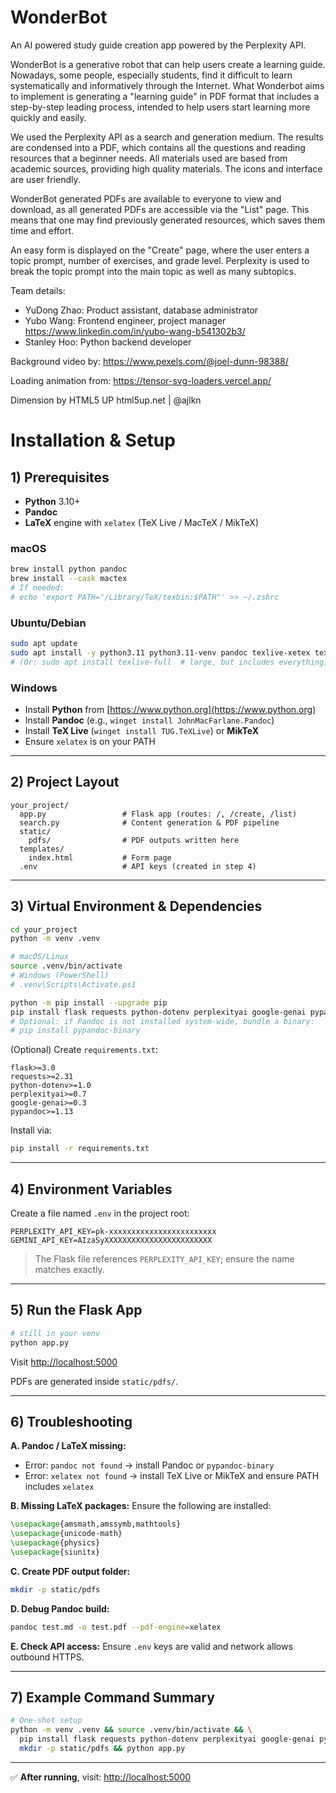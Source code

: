 # WonderBot

An AI powered study guide creation app powered by the Perplexity API. 

WonderBot is a generative robot that can help users create a learning guide.
Nowadays, some people, especially students, find it difficult to learn systematically 
and informatively through the Internet. What Wonderbot aims to implement is 
generating a "learning guide" in PDF format that includes a step-by-step leading 
process, intended to help users start learning more quickly and easily.

We used the Perplexity API as a search and generation medium. The results are condensed
into a PDF, which contains all the questions and reading resources that a beginner needs.
All materials used are based from academic sources, providing high quality materials.
The icons and interface are user friendly.

WonderBot generated PDFs are available to everyone to view and download, as all generated PDFs
are accessible via the "List" page. This means that one may find previously generated resources,
which saves them time and effort. 

An easy form is displayed on the "Create" page, where the user enters a topic prompt, number of exercises,
and grade level. Perplexity is used to break the topic prompt into the main topic as well as many subtopics.

Team details:

- YuDong Zhao: Product assistant, database administrator 
- Yubo Wang: Frontend engineer, project manager https://www.linkedin.com/in/yubo-wang-b541302b3/ 
- Stanley Hoo: Python backend developer


Background video by: https://www.pexels.com/@joel-dunn-98388/

Loading animation from: https://tensor-svg-loaders.vercel.app/

Dimension by HTML5 UP
html5up.net | @ajlkn

# Installation & Setup

## 1) Prerequisites

* **Python** 3.10+
* **Pandoc**
* **LaTeX** engine with `xelatex` (TeX Live / MacTeX / MikTeX)

### macOS

```bash
brew install python pandoc
brew install --cask mactex
# If needed:
# echo 'export PATH="/Library/TeX/texbin:$PATH"' >> ~/.zshrc
```

### Ubuntu/Debian

```bash
sudo apt update
sudo apt install -y python3.11 python3.11-venv pandoc texlive-xetex texlive-latex-recommended texlive-latex-extra
# (Or: sudo apt install texlive-full  # large, but includes everything)
```

### Windows

* Install **Python** from [https://www.python.org](https://www.python.org)
* Install **Pandoc** (e.g., `winget install JohnMacFarlane.Pandoc`)
* Install **TeX Live** (`winget install TUG.TeXLive`) or **MikTeX**
* Ensure `xelatex` is on your PATH

---

## 2) Project Layout

```
your_project/
  app.py                 # Flask app (routes: /, /create, /list)
  search.py              # Content generation & PDF pipeline
  static/
    pdfs/                # PDF outputs written here
  templates/
    index.html           # Form page
  .env                   # API keys (created in step 4)
```

---

## 3) Virtual Environment & Dependencies

```bash
cd your_project
python -m venv .venv

# macOS/Linux
source .venv/bin/activate
# Windows (PowerShell)
# .venv\Scripts\Activate.ps1

python -m pip install --upgrade pip
pip install flask requests python-dotenv perplexityai google-genai pypandoc
# Optional: if Pandoc is not installed system-wide, bundle a binary:
# pip install pypandoc-binary
```

(Optional) Create `requirements.txt`:

```text
flask>=3.0
requests>=2.31
python-dotenv>=1.0
perplexityai>=0.7
google-genai>=0.3
pypandoc>=1.13
```

Install via:

```bash
pip install -r requirements.txt
```

---

## 4) Environment Variables

Create a file named `.env` in the project root:

```
PERPLEXITY_API_KEY=pk-xxxxxxxxxxxxxxxxxxxxxxxx
GEMINI_API_KEY=AIzaSyXXXXXXXXXXXXXXXXXXXXXXXX
```

> The Flask file references `PERPLEXITY_API_KEY`; ensure the name matches exactly.

---

## 5) Run the Flask App

```bash
# still in your venv
python app.py
```

Visit [http://localhost:5000](http://localhost:5000)

PDFs are generated inside `static/pdfs/`.

---

## 6) Troubleshooting

**A. Pandoc / LaTeX missing:**

* Error: `pandoc not found` → install Pandoc or `pypandoc-binary`
* Error: `xelatex not found` → install TeX Live or MikTeX and ensure PATH includes `xelatex`

**B. Missing LaTeX packages:**
Ensure the following are installed:

```tex
\usepackage{amsmath,amssymb,mathtools}
\usepackage{unicode-math}
\usepackage{physics}
\usepackage{siunitx}
```

**C. Create PDF output folder:**

```bash
mkdir -p static/pdfs
```

**D. Debug Pandoc build:**

```bash
pandoc test.md -o test.pdf --pdf-engine=xelatex
```

**E. Check API access:**
Ensure `.env` keys are valid and network allows outbound HTTPS.

---

## 7) Example Command Summary

```bash
# One-shot setup
python -m venv .venv && source .venv/bin/activate && \
  pip install flask requests python-dotenv perplexityai google-genai pypandoc && \
  mkdir -p static/pdfs && python app.py
```

---

✅ **After running**, visit: [http://localhost:5000](http://localhost:5000)